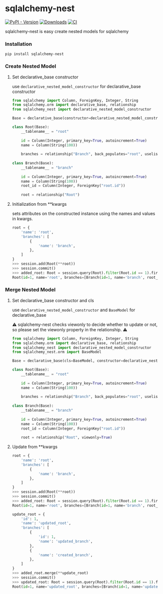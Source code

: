 # sqlalchemy-nest

[![PyPI - Version](https://img.shields.io/pypi/v/sqlalchemy-nest)](https://pypi.org/project/sqlalchemy-nest/)
[![Downloads](https://static.pepy.tech/badge/sqlalchemy-nest)](https://pepy.tech/project/sqlalchemy-nest)
[![CI](https://github.com/satorudev976/sqlalchemy-nest/actions/workflows/ci.yml/badge.svg?branch=main)](https://github.com/satorudev976/sqlalchemy-nest/actions/workflows/ci.yml)

sqlalchemy-nest is easy create nested models for sqlalchemy

### Installation

```
pip install sqlalchemy-nest
```

### Create Nested Model

1. Set declarative_base constructor

    use ```declarative_nested_model_constructor``` for declarative_base constructor

    ```python
    from sqlalchemy import Column, ForeignKey, Integer, String
    from sqlalchemy.orm import declarative_base, relationship
    from sqlalchemy_nest import declarative_nested_model_constructor

    Base = declarative_base(constructor=declarative_nested_model_constructor)

    class Root(Base):
        __tablename__ = "root"
        
        id = Column(Integer, primary_key=True, autoincrement=True)
        name = Column(String(100))
        
        branches = relationship("Branch", back_populates="root", uselist=True, lazy="joined")
        
    class Branch(Base):
        __tablename__ = "branch"
        
        id = Column(Integer, primary_key=True, autoincrement=True)
        name = Column(String(100))
        root_id = Column(Integer, ForeignKey("root.id"))
        
        root = relationship("Root")
    ```

1. Initialization from **kwargs
    
    sets attributes on the constructed instance using the names and values in kwargs.

    ```python
    root = {
        'name': 'root',
        'branches': [
            {
                'name': 'branch',
            },
        ] 
    }
    >>> session.add(Root(**root))
    >>> session.commit()
    >>> added_root: Root = session.query(Root).filter(Root.id == 1).first()
    Root(id=1, name='root', branches=[Branch(id=1, name='branch', root_id=1)])
    ```

### Merge Nested Model

1. Set declarative_base constructor and cls

    use ```declarative_nested_model_constructor```  and ```BaseModel``` for declarative_base
    
    ⚠ sqlalchemy-nest checks viewonly to decide whether to update or not, so please set the viewonly property in the relationship. ⚠

    ```python
    from sqlalchemy import Column, ForeignKey, Integer, String
    from sqlalchemy.orm import declarative_base, relationship
    from sqlalchemy_nest import declarative_nested_model_constructor
    from sqlalchemy_nest.orm import BaseModel

    Base = declarative_base(cls=BaseModel, constructor=declarative_nested_model_constructor)

    class Root(Base):
        __tablename__ = "root"
        
        id = Column(Integer, primary_key=True, autoincrement=True)
        name = Column(String(100))
        
        branches = relationship("Branch", back_populates="root", uselist=True, lazy="joined")
        
    class Branch(Base):
        __tablename__ = "branch"
        
        id = Column(Integer, primary_key=True, autoincrement=True)
        name = Column(String(100))
        root_id = Column(Integer, ForeignKey("root.id"))
        
        root = relationship("Root", viewonly=True)
    ```

1. Update from **kwargs

    
    ```python
    root = {
        'name': 'root',
        'branches': [
            {
                'name': 'branch',
            },
        ] 
    }
    >>> session.add(Root(**root))
    >>> session.commit()
    >>> added_root: Root = session.query(Root).filter(Root.id == 1).first()
    Root(id=1, name='root', branches=[Branch(id=1, name='branch', root_id=1)])

    update_root = {
        'id': 1,
        'name': 'updated_root',
        'branches': [
            {
                'id': 1,
                'name': 'updated_branch',
            },
            {
                'name': 'created_branch',
            },
        ] 
    }
    >>> added_root.merge(**update_root)
    >>> session.commit()
    >>> updated_root: Root = session.query(Root).filter(Root.id == 1).first()
    Root(id=1, name='updated_root', branches=[Branch(id=1, name='updated_branch', root_id=1), Branch(id=2, name='created_branch', root_id=1)])    
    ```
